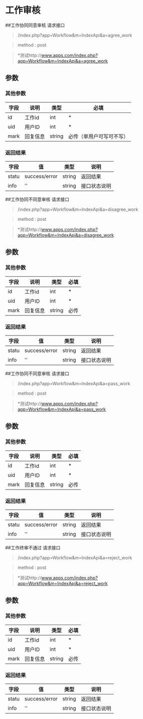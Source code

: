 # 工作审核
##工作协同同意审核 请求接口 

> /index.php?app=Workflow&m=IndexApi&a=agree_work

>  method : post

> *测试http://www.apps.com/index.php?app=Workflow&m=IndexApi&a=agree_work
## 参数

### **其他参数**
|字段       |说明            |类型    |必填           |
| --------- |--------      |--------|--------       |
|id         |工作id|int|   *|
|uid         |用户ID|int|    *|
|mark         |回复信息|string|   必传（单用户可写可不写）|

### **返回结果**
|字段       |值             |类型    |说明           |
| --------- |--------      |--------|--------       |
|statu    |success/error |string |返回结果         |
|info       | '' | string | 接口状态说明  |



##工作协同不同意审核 请求接口 

> /index.php?app=Workflow&m=IndexApi&a=disagree_work

>  method : post

> *测试http://www.apps.com/index.php?app=Workflow&m=IndexApi&a=disagree_work
## 参数

### **其他参数**
|字段       |说明            |类型    |必填           |
| --------- |--------      |--------|--------       |
|id         |工作id|int|   *|
|uid         |用户ID|int|    *|
|mark         |回复信息|string|   必传|

### **返回结果**
|字段       |值             |类型    |说明           |
| --------- |--------      |--------|--------       |
|statu    |success/error |string |返回结果         |
|info       | '' | string | 接口状态说明  |



##工作协同不同意审核 请求接口 

> /index.php?app=Workflow&m=IndexApi&a=pass_work

>  method : post

> *测试http://www.apps.com/index.php?app=Workflow&m=IndexApi&a=pass_work
## 参数

### **其他参数**
|字段       |说明            |类型    |必填           |
| --------- |--------      |--------|--------       |
|id         |工作id|int|   *|
|uid         |用户ID|int|    *|
|mark         |回复信息|string|   必传|

### **返回结果**
|字段       |值             |类型    |说明           |
| --------- |--------      |--------|--------       |
|statu    |success/error |string |返回结果         |
|info       | '' | string | 接口状态说明  |



##工作终审不通过 请求接口 

> /index.php?app=Workflow&m=IndexApi&a=reject_work

>  method : post

> *测试http://www.apps.com/index.php?app=Workflow&m=IndexApi&a=reject_work
## 参数

### **其他参数**
|字段       |说明            |类型    |必填           |
| --------- |--------      |--------|--------       |
|id         |工作id|int|   *|
|uid         |用户ID|int|    *|
|mark         |回复信息|string|   必传|

### **返回结果**
|字段       |值             |类型    |说明           |
| --------- |--------      |--------|--------       |
|statu    |success/error |string |返回结果         |
|info       | '' | string | 接口状态说明  |
